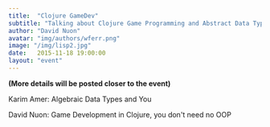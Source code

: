 ```yaml
---
title:  "Clojure GameDev"
subtitle: "Talking about Clojure Game Programming and Abstract Data Types"
author: "David Nuon"
avatar: "img/authors/wferr.png"
image: "/img/lisp2.jpg"
date:   2015-11-18 19:00:00
layout: "event"
---
```


**(More details will be posted closer to the event)**

Karim Amer: Algebraic Data Types and You

David Nuon: Game Development in Clojure, you don't need no OOP